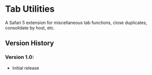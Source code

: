 # Tab Utilities #

A Safari 5 extension for miscellaneous tab functions, close duplicates, consolidate by host, etc.

## Version History ##

### Version 1.0: ###
* Initial release

